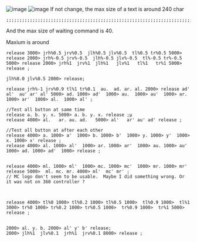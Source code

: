 ![image](https://github.com/EloiStree/2023_06_21_ArduinoToX360/assets/20149493/d67d5e6d-2545-448d-a018-0c78ad29710c)
![image](https://github.com/EloiStree/2023_06_21_ArduinoToX360/assets/20149493/5cb8c578-b97f-4355-bb95-27f2e2169928)
If not change, the max size of a text is around 240 char


```
;;;;;;;;;;;;;;;;;;;;;;;;;;;;;;;;;;;;;;;;;;;;;;;;;;;;;;;;;;;;;;;;;;;;;;;;;;;;;;;;;;;;;;;;;;;;;;;;;;;;;;;;;;;;;;;;;;;;;;;;;;;;;;;;;;;;;;;;;;;;;;;;;;;;;;;;;;;;;;;;;;;;;;;;;;;;;;;;;;;;;;;;;;;;;;;;;;;;;;;;;;;;;;;;;;;;;;;;;;;;;;;;;;;;;;;;;;;;;;;;
```
And the max size of waiting command is 40.

Maxium is around 


```
release 3000> jrh%0.5 jrv%0.5  jlh%0.5 jlv%0.5  tl%0.5 tr%0.5 5000> release 2000> jrh%-0.5 jrv%-0.5  jlh%-0.5 jlv%-0.5  tl%-0.5 tr%-0.5 5000> release 2000> jrh%1  jrv%1  jlh%1   jlv%1   tl%1   tr%1 5000> release ;

jlh%0.0 jlv%0.5 2000> release; 
```

```
release jrh%-1 jrv%0.9 tl%1 tr%0.1  au.  ad. ar. al. 2000> release ad'  al'  au' ar' al' 5000> ad. 1000> ad'  1000> au.  1000> au'  1000> ar.  1000> ar'  1000> al.  1000> al' ;
```

```
//Test all button at same time
release a. b. y. x. 5000> a. b. y. x. release ;µ
release 4000> al.   ar. au. ad.   5000> al'   ar' au' ad' release ;

//Test all button at after each other
release 4000> a. 1000> a'  1000> b. 1000> b'  1000> y. 1000> y'  1000> x. 1000> x' release ;
release 4000> al. 1000> al'  1000> ar. 1000> ar'  1000> au. 1000> au'  1000> ad. 1000> ad'  1000> release ;


release 4000> ml. 1000> ml'  1000> mc. 1000> mc'  1000> mr. 1000> mr' release 5000>  ml. mc. mr. 4000> ml'  mc' mr' ;
// MC logo don't seem to be usable.  Maybe I did something wrong. Or it was not on 360 controller ?



release 4000> tl%0 1000> tl%0.2 1000> tl%0.5 1000>  tl%0.9 1000>  tl%1 3000> tr%0 1000> tr%0.2 1000> tr%0.5 1000>  tr%0.9 1000>  tr%1 5000> release ;


2000> al. y. b. 2000> al' y' b' release;
2000> jlh%1  jlv%0.1  jrh%1  jrv%0.1 8000> release ;

```

